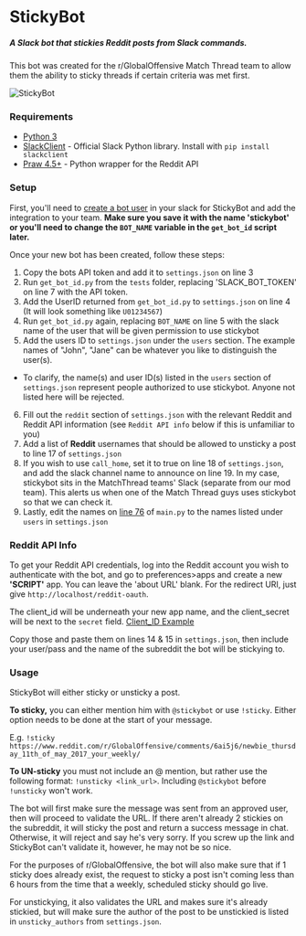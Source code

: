 # StickyBot

##### A Slack bot that stickies Reddit posts from Slack commands.

This bot was created for the r/GlobalOffensive Match Thread team to allow them the ability to sticky threads if certain criteria was met first.

![StickyBot](http://i.imgur.com/PLhIz8K.png)

### Requirements
* [Python 3](https://www.python.org/downloads/)
* [SlackClient](https://github.com/slackapi/python-slackclient) - Official Slack Python library. Install with `pip install slackclient`
* [Praw 4.5+](https://praw.readthedocs.io/en/latest/) - Python wrapper for the Reddit API

### Setup
First, you'll need to [create a bot user](https://my.slack.com/services/new/bot) in your slack for StickyBot and add the integration to your team. 
**Make sure you save it with the name 'stickybot' or you'll need to change the `BOT_NAME` variable in the `get_bot_id` script later.**

Once your new bot has been created, follow these steps:

1) Copy the bots API token and add it to `settings.json` on line 3
2) Run `get_bot_id.py` from the `tests` folder, replacing 'SLACK_BOT_TOKEN' on line 7 with the API token. 
3) Add the UserID returned from `get_bot_id.py` to `settings.json` on line 4 (It will look something like `U01234567`)
4) Run `get_bot_id.py` again, replacing `BOT_NAME` on line 5 with the slack name of the user that will be given permission to use stickybot
5) Add the users ID to `settings.json` under the `users` section. The example names of "John", "Jane" can be whatever you like to distinguish the user(s).
  * To clarify, the name(s) and user ID(s) listed in the `users` section of `settings.json` represent people authorized to use stickybot. Anyone not listed here will be rejected.
6) Fill out the `reddit` section of `settings.json` with the relevant Reddit and Reddit API information (see `Reddit API info` below if this is unfamiliar to you)
7) Add a list of **Reddit** usernames that should be allowed to unsticky a post to line 17 of `settings.json`
8) If you wish to use `call_home`, set it to true on line 18 of `settings.json`, and add the slack channel name to announce on line 19. In my case, stickybot sits in the MatchThread 
teams' Slack (separate from our mod team). This alerts us when one of the Match Thread guys uses stickybot so that we can check it.
9) Lastly, edit the names on [line 76](https://github.com/ericwoolard/StickyBot/blob/master/main.py#L76) of `main.py` to the names listed under `users` in `settings.json`

### Reddit API Info
To get your Reddit API credentials, log into the Reddit account you wish to authenticate with the bot, and go to preferences>apps and create a new **'SCRIPT'** app.
You can leave the 'about URL' blank. For the redirect URI, just give `http://localhost/reddit-oauth`. 

The client_id will be underneath your new app name, and the client_secret will be next to the `secret` field. [Client_ID Example](https://imgur.com/n3dKYcF)

Copy those and paste them on lines 14 & 15 in `settings.json`, then include your user/pass and the name of the subreddit the bot will be stickying to. 

### Usage
StickyBot will either sticky or unsticky a post. 

**To sticky,** you can either mention him with `@stickybot` or use `!sticky`. Either option needs to be done at the start of your message.

E.g. `!sticky https://www.reddit.com/r/GlobalOffensive/comments/6ai5j6/newbie_thursday_11th_of_may_2017_your_weekly/`

**To UN-sticky** you must not include an @ mention, but rather use the following format: `!unsticky <link_url>`. Including `@stickybot` before `!unsticky` won't work.

The bot will first make sure the message was sent from an approved user, then will proceed to validate the URL. If there aren't already 2 stickies on the 
subreddit, it will sticky the post and return a success message in chat. Otherwise, it will reject and say he's very sorry. If you screw up the link and StickyBot
can't validate it, however, he may not be so nice. 

For the purposes of r/GlobalOffensive, the bot will also make sure that if 1 sticky does already exist, the request to sticky a post isn't coming less than 6 
hours from the time that a weekly, scheduled sticky should go live.

For unstickying, it also validates the URL and makes sure it's already stickied, but will make sure the author of the post to be unstickied is listed in `unsticky_authors` from `settings.json`.
